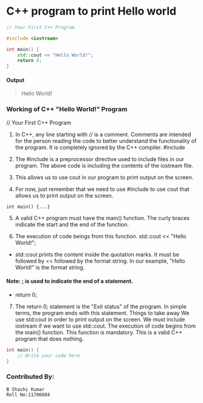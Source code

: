 # C++ program to print Hello world

```c++
// Your First C++ Program

#include <iostream>

int main() {
    std::cout << "Hello World!";
    return 0;
}  
```
#### Output

>Hello World!


### Working of C++ "Hello World!" Program
// Your First C++ Program

1. In C++, any line starting with // is a comment. Comments are intended for the person reading the code to better understand the functionality of the program. It is completely ignored by the C++ compiler.
#include <iostream>

2. The #include is a preprocessor directive used to include files in our program. The above code is including the contents of the iostream file.

3. This allows us to use cout in our program to print output on the screen.

4. For now, just remember that we need to use #include <iostream> to use cout that allows us to print output on the screen.

```
int main() {...}
```

5. A valid C++ program must have the main() function. The curly braces indicate the start and the end of the function.

6. The execution of code beings from this function.
std::cout << "Hello World!";

* std::cout prints the content inside the quotation marks. It must be followed by << followed by the format string. In our example, "Hello World!" is the format string.

####  Note: ; is used to indicate the end of a statement.
* return 0;

7. The return 0; statement is the "Exit status" of the program. In simple terms, the program ends with this statement.
Things to take away
We use std:cout in order to print output on the screen.
We must include iostream if we want to use std::cout.
The execution of code begins from the main() function. This function is mandatory. This is a valid C++ program that does nothing.

```c++
int main() {
    // Write your code here
}
```

### Contributed By:
```
B Shashi Kumar
Roll No:11706004
```
